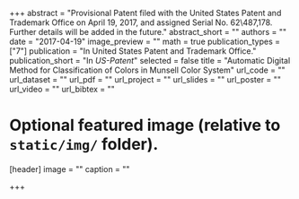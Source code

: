 +++
abstract = "Provisional Patent filed with the United States Patent and Trademark Office on April 19, 2017, and assigned Serial No. 62\\487,178. Further details will be added in the future."
abstract_short = ""
authors = ""
date = "2017-04-19"
image_preview = ""
math = true
publication_types = ["7"]
publication = "In United States Patent and Trademark Office."
publication_short = "In *US-Patent*"
selected = false
title = "Automatic Digital Method for Classification of Colors in Munsell Color System"
url_code = ""
url_dataset = ""
url_pdf = ""
url_project = ""
url_slides = ""
url_poster = ""
url_video = ""
url_bibtex = ""

# Optional featured image (relative to `static/img/` folder).
[header]
image = ""
caption = ""

+++